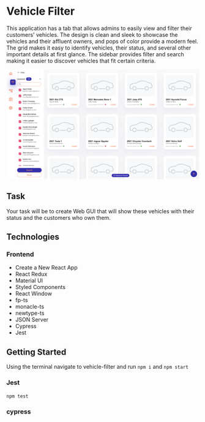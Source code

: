 # Vehicle Filter

This application has a tab that allows admins to easily view and filter their customers' vehicles. The design is clean and sleek to showcase the vehicles and their affluent owners, and pops of color provide a modern feel. The grid makes it easy to identify vehicles, their status, and several other important details at first glance. The sidebar provides filter and search making it easier to discover vehicles that fit certain criteria.

![vehicle filter](https://github.com/emilylhansen/vehicle_filter/blob/main/identity/responsive/vehicle-filter_desktop_large.png)

## Task

Your task will be to create Web GUI that will show these vehicles with their status and the customers who own them.

## Technologies

### Frontend

- Create a New React App
- React Redux
- Material UI
- Styled Components
- React Window
- fp-ts
- monacle-ts
- newtype-ts
- JSON Server
- Cypress
- Jest

## Getting Started

Using the terminal navigate to vehicle-filter and run `npm i` and `npm start`

### Jest

`npm test`

### cypress
